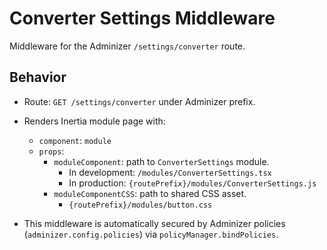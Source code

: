 # Converter Settings Middleware

Middleware for the Adminizer `/settings/converter` route.

## Behavior

- Route: `GET /settings/converter` under Adminizer prefix.
- Renders Inertia module page with:
  - `component`: `module`
  - `props`:
    - `moduleComponent`: path to `ConverterSettings` module.
      - In development: `/modules/ConverterSettings.tsx`
      - In production: `{routePrefix}/modules/ConverterSettings.js`
    - `moduleComponentCSS`: path to shared CSS asset.
      - `{routePrefix}/modules/button.css`
    
- This middleware is automatically secured by Adminizer policies (`adminizer.config.policies`) via `policyManager.bindPolicies`.
